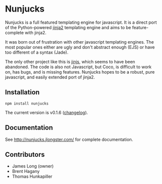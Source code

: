 
# Nunjucks

Nunjucks is a full featured templating engine for javascript. It is a
direct port of the Python-powered [jinja2](http://jinja.pocoo.org/)
templating engine and aims to be feature-complete with jinja2.

It was born out of frustration with other javascript templating
engines. The most popular ones either are ugly and don't abstract
enough (EJS) or have too different of a syntax (Jade).

The only other project like this is
[jinjs](https://github.com/ravelsoft/node-jinjs), which seems to have
been abandoned. The code is also not Javascript, but Coco, is
difficult to work on, has bugs, and is missing features. Nunjucks
hopes to be a robust, pure javascript, and easily extended port of
jinja2.

## Installation

`npm install nunjucks`

The current version is v0.1.6 ([changelog](http://nunjucks.tumblr.com/post/35641526923/v0-1-6-undefined-handling-bugfixes)).

## Documentation

See http://nunjucks.jlongster.com/ for complete documentation.

## Contributors

* James Long (owner)
* Brent Hagany
* Thomas Hunkapiller